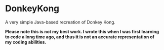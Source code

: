 # DonkeyKong
A very simple Java-based recreation of Donkey Kong.

__Please note this is not my best work. I wrote this when I was first learning to code a long time ago, and thus it is not an accurate representation of my coding abilities.__ 